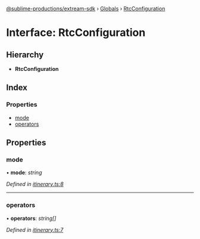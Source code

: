 [@sublime-productions/extream-sdk](../README.md) › [Globals](../globals.md) › [RtcConfiguration](rtcconfiguration.md)

# Interface: RtcConfiguration

## Hierarchy

* **RtcConfiguration**

## Index

### Properties

* [mode](rtcconfiguration.md#mode)
* [operators](rtcconfiguration.md#operators)

## Properties

###  mode

• **mode**: *string*

*Defined in [itinerary.ts:8](https://github.com/Extream-SaaS/ex-sdk/blob/d44c660/src/itinerary.ts#L8)*

___

###  operators

• **operators**: *string[]*

*Defined in [itinerary.ts:7](https://github.com/Extream-SaaS/ex-sdk/blob/d44c660/src/itinerary.ts#L7)*
